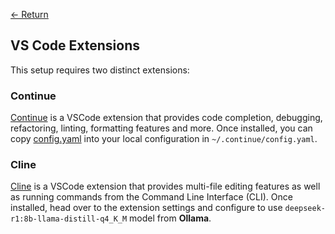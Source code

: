 [← Return](../README.md)

## VS Code Extensions

This setup requires two distinct extensions:

### Continue

[Continue](https://marketplace.visualstudio.com/items?itemName=Continue.continue)
is a VSCode extension that provides code completion, debugging, refactoring,
linting, formatting features and more. Once installed, you can copy
[config.yaml](../config/config.yaml) into your local configuration in
`~/.continue/config.yaml`.

### Cline

[Cline](https://marketplace.visualstudio.com/items?itemName=saoudrizwan.claude-dev)
is a VSCode extension that provides multi-file editing features as well as
running commands from the Command Line Interface (CLI). Once installed, head
over to the extension settings and configure to use
`deepseek-r1:8b-llama-distill-q4_K_M` model from **Ollama**.

